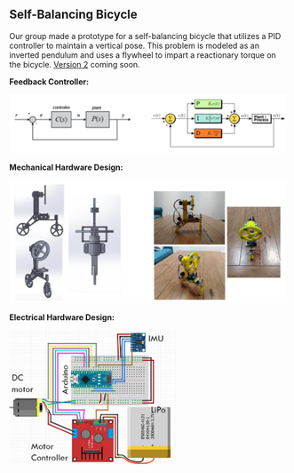 Self-Balancing Bicycle
---
Our group made a prototype for a self-balancing bicycle that utilizes a PID controller to maintain a vertical pose. This problem is modeled as an inverted pendulum and uses a flywheel to impart a reactionary torque on the bicycle. [Version 2](https://github.com/Ebaker310/Robotics-and-Computer-Vision/blob/master/01%20Intro%20to%20Robotics/Final%20Project/pics/Version2.PNG) coming soon.

**Feedback Controller:**

<img src="pics/FeedbackController.PNG" width="500">

**Mechanical Hardware Design:**

<img src="pics/HardwareDesign.PNG" width="500">

**Electrical Hardware Design:**

<img src="pics/WiringSchematic.PNG" width="300">
